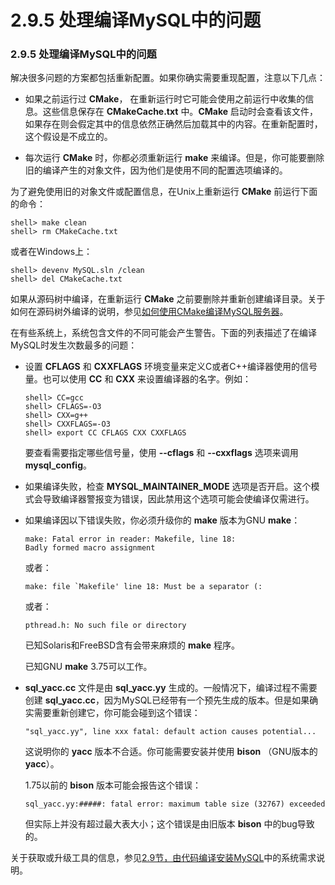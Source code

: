 # 2.9.5 处理编译MySQL中的问题

### 2.9.5 处理编译MySQL中的问题

解决很多问题的方案都包括重新配置。如果你确实需要重现配置，注意以下几点：

* 如果之前运行过 **CMake**， 在重新运行时它可能会使用之前运行中收集的信息。这些信息保存在 **CMakeCache.txt** 中。**CMake** 启动时会查看该文件，如果存在则会假定其中的信息依然正确然后加载其中的内容。在重新配置时，这个假设是不成立的。

* 每次运行 **CMake** 时，你都必须重新运行 **make** 来编译。但是，你可能要删除旧的编译产生的对象文件，因为他们是使用不同的配置选项编译的。

为了避免使用旧的对象文件或配置信息，在Unix上重新运行 **CMake** 前运行下面的命令：

```
shell> make clean
shell> rm CMakeCache.txt
```

或者在Windows上：

```
shell> devenv MySQL.sln /clean
shell> del CMakeCache.txt
```

如果从源码树中编译，在重新运行 **CMake** 之前要删除并重新创建编译目录。关于如何在源码树外编译的说明，参见[如何使用CMake编译MySQL服务器](http://dev.mysql.com/doc/internals/en/cmake.html)。

在有些系统上，系统包含文件的不同可能会产生警告。下面的列表描述了在编译MySQL时发生次数最多的问题：

* 设置 **CFLAGS** 和 **CXXFLAGS** 环境变量来定义C或者C++编译器使用的信号量。也可以使用 **CC** 和 **CXX** 来设置编译器的名字。例如：

    ```
    shell> CC=gcc
    shell> CFLAGS=-O3
    shell> CXX=g++
    shell> CXXFLAGS=-O3
    shell> export CC CFLAGS CXX CXXFLAGS
    ```

    要查看需要指定哪些信号量，使用 **--cflags** 和 **--cxxflags** 选项来调用 **mysql_config**。

* 如果编译失败，检查 **MYSQL_MAINTAINER_MODE** 选项是否开启。这个模式会导致编译器警报变为错误，因此禁用这个选项可能会使编译仅需进行。

* 如果编译因以下错误失败，你必须升级你的 **make** 版本为GNU **make**：

    ```
    make: Fatal error in reader: Makefile, line 18:
    Badly formed macro assignment
    ```

    或者：

    ```
    make: file `Makefile' line 18: Must be a separator (:
    ```

    或者：

    ```
    pthread.h: No such file or directory
    ```

    已知Solaris和FreeBSD含有会带来麻烦的 **make** 程序。

    已知GNU **make** 3.75可以工作。

* **sql_yacc.cc** 文件是由 **sql_yacc.yy** 生成的。一般情况下，编译过程不需要创建 **sql_yacc.cc**，因为MySQL已经带有一个预先生成的版本。但是如果确实需要重新创建它，你可能会碰到这个错误：

    ```
    "sql_yacc.yy", line xxx fatal: default action causes potential...
    ```

    这说明你的 **yacc** 版本不合适。你可能需要安装并使用 **bison** （GNU版本的 **yacc**）。

    1.75以前的 **bison** 版本可能会报告这个错误：

    ```
    sql_yacc.yy:#####: fatal error: maximum table size (32767) exceeded
    ```

    但实际上并没有超过最大表大小；这个错误是由旧版本 **bison** 中的bug导致的。

关于获取或升级工具的信息，参见[2.9节，由代码编译安装MySQL](./02.09.00_Installing_MySQL_from_Source.md)中的系统需求说明。
